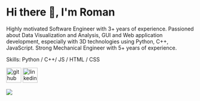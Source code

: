# Hi there 👋, I'm Roman

Highly motivated Software Engineer with 3+ years of experience. Passioned about Data Visualization and Analysis, GUI and Web application development, especially with 3D technologies using Python, C++, JavaScript. 
Strong Mechanical Engineer with 5+ years of experience.

Skills: Python / C++/ JS / HTML / CSS


[<img src='https://cdn.jsdelivr.net/npm/simple-icons@3.0.1/icons/github.svg' alt='github' height='40'>](https://github.com/https://github.com/RomanIlchenko1308)  [<img src='https://cdn.jsdelivr.net/npm/simple-icons@3.0.1/icons/linkedin.svg' alt='linkedin' height='40'>](https://www.linkedin.com/in/https://www.linkedin.com/in/romanilichenko//)  



<img align="center" src="https://github-readme-stats.vercel.app/api?username=RomanIlchenko1308&show_icons=true&count_private=true&theme=radical&include_all_commits=true" />
